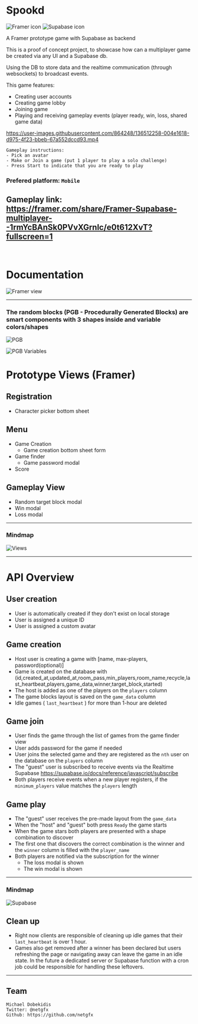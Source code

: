 # Spookd 
![Framer icon](framer_icon.png) ![Supabase icon](supabase_icon.png)

A Framer prototype game with Supabase as backend

This is a proof of concept project, to showcase how can a multiplayer game be created via any UI and a Supabase db.

Using the DB to store data and the realtime communication (through websockets) to broadcast events.
 
This game features:

- Creating user accounts
- Creating game lobby
- Joining game
- Playing and receiving gameplay events (player ready, win, loss, shared game data)



https://user-images.githubusercontent.com/864248/136512258-004e1618-d975-4f23-bbeb-67a552dccd93.mp4

```
Gameplay instructions:
- Pick an avatar
- Make or Join a game (put 1 player to play a solo challenge)
- Press Start to indicate that you are ready to play
```
### Prefered platform: `Mobile`
## Gameplay link: https://framer.com/share/Framer-Supabase-multiplayer--1rmYcBAnSk0PVvXGrnlc/e0t612XvT?fullscreen=1
<br>


# Documentation

![Framer view](framer.png)

---
### The random blocks (PGB - Procedurally Generated Blocks) are smart components with 3 shapes inside and variable colors/shapes


![PGB](PGB.png)


![PGB Variables](PGB_Variables.png)


# Prototype Views (Framer)

## Registration

- Character picker bottom sheet

## Menu

- Game Creation
  - Game creation bottom sheet form
- Game finder
  - Game password modal
- Score

## Gameplay View

- Random target block modal
- Win modal
- Loss modal

---
### Mindmap
![Views](views.png)

---

# API Overview

## User creation

- User is automatically created if they don't exist on local storage
- User is assigned a unique ID
- User is assigned a custom avatar

## Game creation

- Host user is creating a game with [name, max-players, password(optional)]
- Game is created on the database with (id,created_at,updated_at,room_pass,min_players,room_name,recycle,last_heartbeat,players,game_data,winner,target_block,started)
- The host is added as one of the players on the `players` column
- The game blocks layout is saved on the `game_data` column
- Idle games ( `last_heartbeat` ) for more than 1-hour are deleted

## Game join

- User finds the game through the list of games from the game finder view
- User adds password for the game if needed
- User joins the selected game and they are registered as the `nth` user on the database on the `players` column
- The "guest" user is subscribed to receive events via the Realtime Supabase https://supabase.io/docs/reference/javascript/subscribe
- Both players receive events when a new player registers, if the `minimum_players` value matches the `players` length

## Game play

- The "guest" user receives the pre-made layout from the `game_data`
- When the "host" and "guest" both press `Ready` the game starts
- When the game stars both players are presented with a shape combination to discover
- The first one that discovers the correct combination is the winner and the `winner` column is filled with the `player_name`
- Both players are notified via the subscription for the winner
  - The loss modal is shown
  - The win modal is shown
  
---
### Mindmap

![Supabase](api.png)

## Clean up
- Right now clients are responsible of cleaning up idle games that their `last_heartbeat` is over 1 hour.
- Games also get removed after a winner has been declared but users refreshing the page or navigating away can leave the game in an idle state. In the future a dedicated server or Supabase function with a cron job could be responsible for handling these leftovers.
---
## Team
```
Michael Dobekidis
Twitter: @netgfx
Github: https://github.com/netgfx
```
